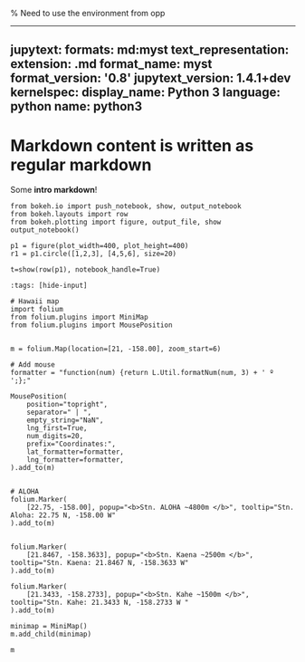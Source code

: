% Need to use the environment from opp

---
jupytext:
  formats: md:myst
  text_representation:
    extension: .md
    format_name: myst
    format_version: '0.8'
    jupytext_version: 1.4.1+dev
kernelspec:
  display_name: Python 3
  language: python
  name: python3
---

# Markdown content is written as regular markdown

Some **intro markdown**!

```{code-cell} ipython3
from bokeh.io import push_notebook, show, output_notebook
from bokeh.layouts import row
from bokeh.plotting import figure, output_file, show
output_notebook()

p1 = figure(plot_width=400, plot_height=400)
r1 = p1.circle([1,2,3], [4,5,6], size=20)

t=show(row(p1), notebook_handle=True)

```

```{code-cell} ipython3
:tags: [hide-input]

# Hawaii map
import folium
from folium.plugins import MiniMap
from folium.plugins import MousePosition


m = folium.Map(location=[21, -158.00], zoom_start=6)

# Add mouse
formatter = "function(num) {return L.Util.formatNum(num, 3) + ' º ';};"

MousePosition(
    position="topright",
    separator=" | ",
    empty_string="NaN",
    lng_first=True,
    num_digits=20,
    prefix="Coordinates:",
    lat_formatter=formatter,
    lng_formatter=formatter,
).add_to(m)


# ALOHA
folium.Marker(
    [22.75, -158.00], popup="<b>Stn. ALOHA ~4800m </b>", tooltip="Stn. Aloha: 22.75 N, -158.00 W"
).add_to(m)


folium.Marker(
    [21.8467, -158.3633], popup="<b>Stn. Kaena ~2500m </b>", tooltip="Stn. Kaena: 21.8467 N, -158.3633 W"
).add_to(m)

folium.Marker(
    [21.3433, -158.2733], popup="<b>Stn. Kahe ~1500m </b>", tooltip="Stn. Kahe: 21.3433 N, -158.2733 W "
).add_to(m)

minimap = MiniMap()
m.add_child(minimap)

m
```

